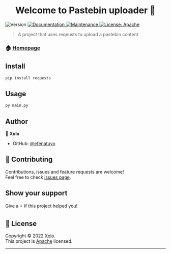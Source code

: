 <h1 align="center">Welcome to Pastebin uploader 👋</h1>
<p>
  <img alt="Version" src="https://img.shields.io/badge/version-1.0.1-blue.svg?cacheSeconds=2592000" />
  <a href="https://github.com/efenatuyo/Pastebin-uploader/blob/main/README.md" target="_blank">
    <img alt="Documentation" src="https://img.shields.io/badge/documentation-yes-brightgreen.svg" />
  </a>
  <a href="https://github.com/kefranabg/readme-md-generator/graphs/commit-activity" target="_blank">
    <img alt="Maintenance" src="https://img.shields.io/badge/Maintained%3F-yes-green.svg" />
  </a>
  <a href="https://www.apache.org/licenses/LICENSE-2.0" target="_blank">
    <img alt="License: Apache" src="https://img.shields.io/github/license/efenatuyo/Pastebin uploader" />
  </a>
</p>

> A project that uses reqeusts to upload a pastebin content

### 🏠 [Homepage](https://github.com/efenatuyo)

## Install

```sh
pip install requests
```

## Usage

```sh
py main.py
```

## Author

👤 **Xolo**

* GitHub: [@efenatuyo](https://github.com/efenatuyo)

## 🤝 Contributing

Contributions, issues and feature requests are welcome!<br />Feel free to check [issues page](https://github.com/efenatuyo/Pastebin-uploader/issues). 

## Show your support

Give a ⭐️ if this project helped you!

## 📝 License

Copyright © 2022 [Xolo](https://github.com/efenatuyo).<br />
This project is [Apache](https://www.apache.org/licenses/LICENSE-2.0) licensed.

***
